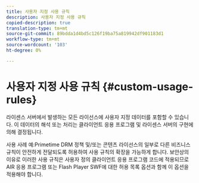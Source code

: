 ```yaml
---
title: 사용자 지정 사용 규칙
description: 사용자 지정 사용 규칙
copied-description: true
translation-type: tm+mt
source-git-commit: 89bdda1d4bd5c126f19ba75a819942df901183d1
workflow-type: tm+mt
source-wordcount: '103'
ht-degree: 0%

---
```



# 사용자 지정 사용 규칙 {#custom-usage-rules}

라이센스 서버에서 발생하는 모든 라이선스에 사용자 지정 데이터를 포함할 수 있습니다. 이 데이터의 해석 또는 처리는 클라이언트 응용 프로그램 및 라이센스 서버의 구현에 의해 결정됩니다.

사용 사례 예:Primetime DRM 정책 및/또는 콘텐츠 라이선스의 일부로 다른 비즈니스 규칙이 안전하게 전달되도록 허용하여 사용 규칙의 확장을 가능하게 합니다. 보안상의 이유로 이러한 사용 규칙은 사용자 정의 클라이언트 응용 프로그램 코드에 적용되므로 AIR 응용 프로그램 또는 Flash Player SWF에 대한 허용 목록 옵션과 함께 이 옵션을 적용해야 합니다.
